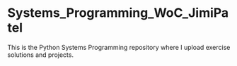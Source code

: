# Systems_Programming_WoC_JimiPatel
This is the Python Systems Programming repository where I upload exercise solutions and projects.
